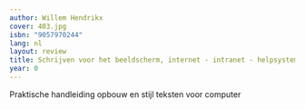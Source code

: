 ```yaml
---
author: Willem Hendrikx
cover: 403.jpg
isbn: "9057970244"
lang: nl
layout: review
title: Schrijven voor het beeldscherm, internet - intranet - helpsystemen
year: 0
---
```


Praktische handleiding opbouw en stijl teksten voor computer
